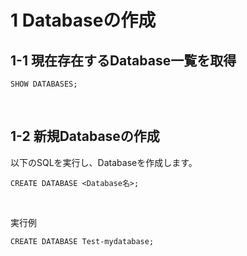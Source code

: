 # 1 Databaseの作成

## 1-1 現在存在するDatabase一覧を取得

```
SHOW DATABASES;
```

<br>

## 1-2 新規Databaseの作成

以下のSQLを実行し、Databaseを作成します。

```
CREATE DATABASE <Database名>;
```

<br>


実行例

```
CREATE DATABASE Test-mydatabase;
```

